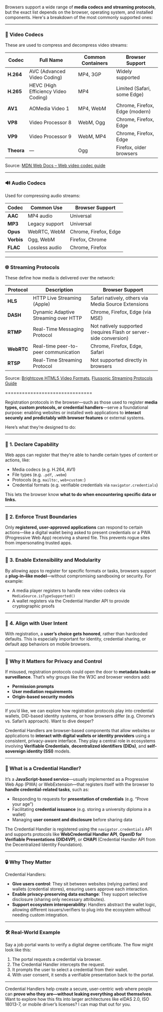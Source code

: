 Browsers support a wide range of **media codecs and streaming protocols**, but the exact list depends on the browser, operating system, and installed components. Here's a breakdown of the most commonly supported ones:

---

### 🎥 **Video Codecs**
These are used to compress and decompress video streams:

| Codec       | Full Name                     | Common Containers | Browser Support |
|-------------|-------------------------------|-------------------|------------------|
| **H.264**   | AVC (Advanced Video Coding)   | MP4, 3GP          | Widely supported |
| **H.265**   | HEVC (High Efficiency Video Coding) | MP4         | Limited (Safari, some Edge) |
| **AV1**     | AOMedia Video 1               | MP4, WebM         | Chrome, Firefox, Edge (modern) |
| **VP8**     | Video Processor 8             | WebM, Ogg         | Chrome, Firefox, Edge |
| **VP9**     | Video Processor 9             | WebM, MP4         | Chrome, Firefox, Edge |
| **Theora**  | —                             | Ogg               | Firefox, older browsers |

Source: [MDN Web Docs – Web video codec guide](https://developer.mozilla.org/docs/Web/Media/Guides/Formats/Video_codecs)

---

### 🔊 **Audio Codecs**
Used for compressing audio streams:

| Codec     | Common Use        | Browser Support |
|-----------|-------------------|------------------|
| **AAC**   | MP4 audio         | Universal        |
| **MP3**   | Legacy support    | Universal        |
| **Opus**  | WebRTC, WebM      | Chrome, Firefox, Edge |
| **Vorbis**| Ogg, WebM         | Firefox, Chrome  |
| **FLAC**  | Lossless audio    | Chrome, Firefox  |

---

### 🌐 **Streaming Protocols**
These define how media is delivered over the network:

| Protocol | Description                              | Browser Support |
|----------|------------------------------------------|------------------|
| **HLS**  | HTTP Live Streaming (Apple)              | Safari natively, others via Media Source Extensions |
| **DASH** | Dynamic Adaptive Streaming over HTTP     | Chrome, Firefox, Edge (via MSE) |
| **RTMP** | Real-Time Messaging Protocol             | Not natively supported (requires Flash or server-side conversion) |
| **WebRTC** | Real-time peer-to-peer communication   | Chrome, Firefox, Edge, Safari |
| **RTSP** | Real-Time Streaming Protocol             | Not supported directly in browsers |

Source: [Brightcove HTML5 Video Formats](https://bing.com/search?q=list+of+protocols+video+codecs+registered+by+browser), [Flussonic Streaming Protocols Guide](https://bing.com/search?q=list+of+protocols+video+codecs+registered+by+browser)

===============================

Registration protocols in the browser—such as those used to register **media types, custom protocols, or credential handlers**—serve a foundational purpose: enabling websites or installed web applications to **interact securely and predictably with browser features** or external systems.

Here’s what they’re designed to do:

---

### 🛂 **1. Declare Capability**
Web apps can register that they’re able to handle certain types of content or actions, like:
- Media codecs (e.g. H.264, AV1)
- File types (e.g. `.pdf`, `.webm`)
- Protocols (e.g. `mailto:`, `web+custom:`)
- Credential formats (e.g. verifiable credentials via `navigator.credentials`)

This lets the browser know **what to do when encountering specific data or links.**

---

### 🔐 **2. Enforce Trust Boundaries**
Only **registered, user-approved applications** can respond to certain actions—like a digital wallet being asked to present credentials or a PWA (Progressive Web App) receiving a shared file. This prevents rogue sites from impersonating trusted apps.

---

### 🧩 **3. Enable Extensibility and Modularity**
By allowing apps to register for specific formats or tasks, browsers support a **plug-in–like model**—without compromising sandboxing or security. For example:
- A media player registers to handle new video codecs via `MediaSource.isTypeSupported()`
- A wallet registers via the Credential Handler API to provide cryptographic proofs

---

### 🧭 **4. Align with User Intent**
With registration, a **user’s choice gets honored**, rather than hardcoded defaults. This is especially important for identity, credential sharing, or default app behaviors on mobile browsers.

---

### 🧠 **Why It Matters for Privacy and Control**
If misused, registration protocols could open the door to **metadata leaks or surveillance**. That’s why groups like the W3C and browser vendors add:
- **Permission prompts**
- **User mediation requirements**
- **Origin-based security models**

---

If you’d like, we can explore how registration protocols play into credential wallets, DID-based identity systems, or how browsers differ (e.g. Chrome’s vs. Safari’s approach). Want to dive deeper?


Credential Handlers are browser-based components that allow websites or applications to **interact with digital wallets or identity providers** using a consistent, privacy-aware interface. They play a central role in ecosystems involving **Verifiable Credentials**, **decentralized identifiers (DIDs)**, and **self-sovereign identity (SSI)** models.

---

### 🧩 What is a Credential Handler?

It’s a **JavaScript-based service**—usually implemented as a Progressive Web App (PWA) or WebExtension—that registers itself with the browser to **handle credential-related tasks**, such as:

- Responding to requests for **presentation of credentials** (e.g. “Prove your age”)
- Facilitating **credential issuance** (e.g. storing a university diploma in a wallet)
- Managing **user consent and disclosure** before sharing data

The Credential Handler is registered using the `navigator.credentials` API and supports protocols like **WebCredential Handler API**, **OpenID for Verifiable Presentations (OID4VP)**, or **CHAPI** (Credential Handler API from the Decentralized Identity Foundation).

---

### 🔒 Why They Matter

Credential Handlers:

- **Give users control**: They sit between websites (relying parties) and wallets (credential stores), ensuring users approve each interaction.
- **Enable privacy-preserving data exchange**: They support selective disclosure (sharing only necessary attributes).
- **Support ecosystem interoperability**: Handlers abstract the wallet logic, allowing different issuers/verifiers to plug into the ecosystem without needing custom integration.

---

### 🛠️ Real-World Example

Say a job portal wants to verify a digital degree certificate. The flow might look like this:
1. The portal requests a credential via browser.
2. The Credential Handler intercepts the request.
3. It prompts the user to select a credential from their wallet.
4. With user consent, it sends a verifiable presentation back to the portal.

---

Credential Handlers help create a secure, user-centric web where people can **prove who they are—without leaking everything about themselves**. Want to explore how this fits into larger architectures like eIDAS 2.0, ISO 18013-7, or mobile driver’s licenses? I can map that out for you.
